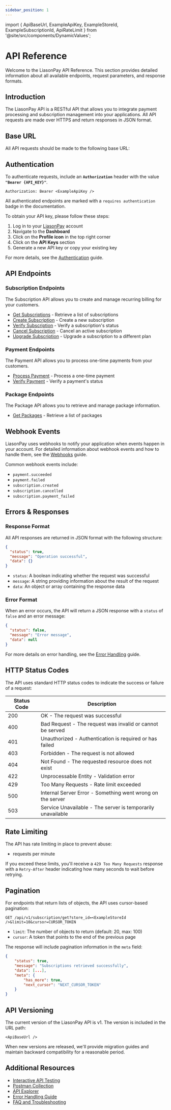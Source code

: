 ```yaml
---
sidebar_position: 1
---
```


import {
ApiBaseUrl,
ExampleApiKey,
ExampleStoreId,
ExampleSubscriptionId,
ApiRateLimit
} from '@site/src/components/DynamicValues';

# API Reference

Welcome to the LiasonPay API Reference. This section provides detailed information about all available endpoints, request parameters, and response formats.

## Introduction

The LiasonPay API is a RESTful API that allows you to integrate payment processing and subscription management into your applications. All API requests are made over HTTPS and return responses in JSON format.

## Base URL

All API requests should be made to the following base URL:

<ApiBaseUrl />

## Authentication

To authenticate requests, include an **`Authorization`** header with the value **`"Bearer {API_KEY}"`**.

```http
Authorization: Bearer <ExampleApiKey />
```

All authenticated endpoints are marked with a `requires authentication` badge in the documentation.

To obtain your API key, please follow these steps:

1. Log in to your [LiasonPay](https://liasonpay.test) account
2. Navigate to the **Dashboard**
3. Click on the **Profile icon** in the top right corner
4. Click on the **API Keys** section
5. Generate a new API key or copy your existing key

For more details, see the [Authentication](/getting-started/authentication) guide.

## API Endpoints

### Subscription Endpoints

The Subscription API allows you to create and manage recurring billing for your customers.

- [Get Subscriptions](/api-reference/subscriptions/get-subscriptions) - Retrieve a list of subscriptions
- [Create Subscription](/api-reference/subscriptions/create-subscription) - Create a new subscription
- [Verify Subscription](/api-reference/subscriptions/verify-subscription) - Verify a subscription's status
- [Cancel Subscription](/api-reference/subscriptions/cancel-subscription) - Cancel an active subscription
- [Upgrade Subscription](/api-reference/subscriptions/upgrade-subscription) - Upgrade a subscription to a different plan

### Payment Endpoints

The Payment API allows you to process one-time payments from your customers.

- [Process Payment](/api-reference/payments/process-payment) - Process a one-time payment
- [Verify Payment](/api-reference/payments/verify-payment) - Verify a payment's status

### Package Endpoints

The Package API allows you to retrieve and manage package information.

- [Get Packages](/api-reference/packages/get-packages) - Retrieve a list of packages

## Webhook Events

LiasonPay uses webhooks to notify your application when events happen in your account. For detailed information about webhook events and how to handle them, see the [Webhooks](/developer-guide/webhooks) guide.

Common webhook events include:

- `payment.succeeded`
- `payment.failed`
- `subscription.created`
- `subscription.cancelled`
- `subscription.payment_failed`

## Errors & Responses

### Response Format

All API responses are returned in JSON format with the following structure:

```json
{
  "status": true,
  "message": "Operation successful",
  "data": {}
}
```

- `status`: A boolean indicating whether the request was successful
- `message`: A string providing information about the result of the request
- `data`: An object or array containing the response data

### Error Format

When an error occurs, the API will return a JSON response with a `status` of `false` and an error message:

```json
{
  "status": false,
  "message": "Error message",
  "data": null
}
```

For more details on error handling, see the [Error Handling](/developer-guide/error-handling) guide.

## HTTP Status Codes

The API uses standard HTTP status codes to indicate the success or failure of a request:

| Status Code | Description                                                 |
| ----------- | ----------------------------------------------------------- |
| 200         | OK - The request was successful                             |
| 400         | Bad Request - The request was invalid or cannot be served   |
| 401         | Unauthorized - Authentication is required or has failed     |
| 403         | Forbidden - The request is not allowed                      |
| 404         | Not Found - The requested resource does not exist           |
| 422         | Unprocessable Entity - Validation error                     |
| 429         | Too Many Requests - Rate limit exceeded                     |
| 500         | Internal Server Error - Something went wrong on the server  |
| 503         | Service Unavailable - The server is temporarily unavailable |

## Rate Limiting

The API has rate limiting in place to prevent abuse:

- <ApiRateLimit /> requests per minute

If you exceed these limits, you'll receive a `429 Too Many Requests` response with a `Retry-After` header indicating how many seconds to wait before retrying.

## Pagination

For endpoints that return lists of objects, the API uses cursor-based pagination:

```
GET /api/v1/subscription/get?store_id=<ExampleStoreId />&limit=10&cursor=CURSOR_TOKEN
```

- `limit`: The number of objects to return (default: 20, max: 100)
- `cursor`: A token that points to the end of the previous page

The response will include pagination information in the `meta` field:

```json
{
    "status": true,
    "message": "Subscriptions retrieved successfully",
    "data": [...],
    "meta": {
        "has_more": true,
        "next_cursor": "NEXT_CURSOR_TOKEN"
    }
}
```

## API Versioning

The current version of the LiasonPay API is v1. The version is included in the URL path:

```
<ApiBaseUrl />
```

When new versions are released, we'll provide migration guides and maintain backward compatibility for a reasonable period.

## Additional Resources

- [Interactive API Testing](/interactive-tools/api-testing)
- [Postman Collection](/interactive-tools/postman-collection)
- [API Explorer](/interactive-tools/api-explorer)
- [Error Handling Guide](/developer-guide/error-handling)
- [FAQ and Troubleshooting](/developer-guide/faq)
